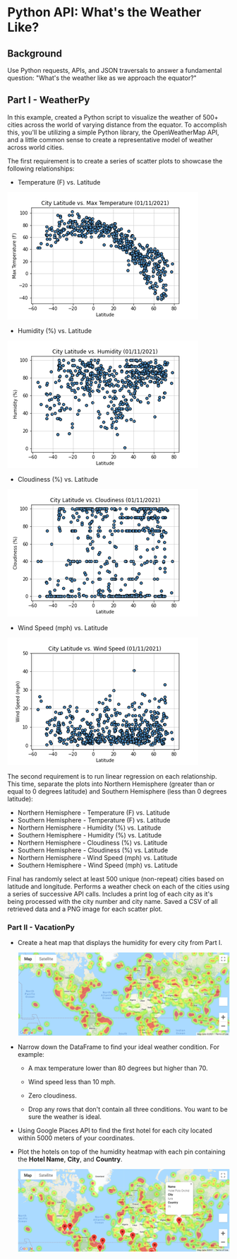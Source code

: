 # Python API: What's the Weather Like?

## Background

Use Python requests, APIs, and JSON traversals to answer a fundamental question: "What's the weather like as we approach the equator?"

## Part I - WeatherPy

In this example, created a Python script to visualize the weather of 500+ cities across the world of varying distance from the equator. To accomplish this, you'll be utilizing a simple Python library, the OpenWeatherMap API, and a little common sense to create a representative model of weather across world cities.

The first requirement is to create a series of scatter plots to showcase the following relationships:

* Temperature (F) vs. Latitude

![Temperature (F) vs. Latitude](Images/lat_max_temp.png)

* Humidity (%) vs. Latitude

![Humidity (%) vs. Latitude](Images/lat_humidity.png)

* Cloudiness (%) vs. Latitude

![Cloudiness (%) vs. Latitude](Images/lat_cloudiness.png)

* Wind Speed (mph) vs. Latitude

![Wind Speed (%) vs. Latitude](Images/lat_windspeed.png)

The second requirement is to run linear regression on each relationship. This time, separate the plots into Northern Hemisphere (greater than or equal to 0 degrees latitude) and Southern Hemisphere (less than 0 degrees latitude):

* Northern Hemisphere - Temperature (F) vs. Latitude
* Southern Hemisphere - Temperature (F) vs. Latitude
* Northern Hemisphere - Humidity (%) vs. Latitude
* Southern Hemisphere - Humidity (%) vs. Latitude
* Northern Hemisphere - Cloudiness (%) vs. Latitude
* Southern Hemisphere - Cloudiness (%) vs. Latitude
* Northern Hemisphere - Wind Speed (mph) vs. Latitude
* Southern Hemisphere - Wind Speed (mph) vs. Latitude

Final has randomly select at least 500 unique (non-repeat) cities based on latitude and longitude. Performs a weather check on each of the cities using a series of successive API calls. Includes a print log of each city as it's being processed with the city number and city name. Saved a CSV of all retrieved data and a PNG image for each scatter plot.

### Part II - VacationPy

* Create a heat map that displays the humidity for every city from Part I.

  ![heatmap](Images/humidity_map.png)

* Narrow down the DataFrame to find your ideal weather condition. For example:

  * A max temperature lower than 80 degrees but higher than 70.

  * Wind speed less than 10 mph.

  * Zero cloudiness.

  * Drop any rows that don't contain all three conditions. You want to be sure the weather is ideal.

* Using Google Places API to find the first hotel for each city located within 5000 meters of your coordinates.

* Plot the hotels on top of the humidity heatmap with each pin containing the **Hotel Name**, **City**, and **Country**.

  ![hotel map](Images/hotel_map.png)


